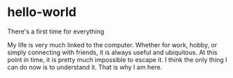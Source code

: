 # hello-world
There's a first time for everything

My life is very much linked to the computer. Whether for work, hobby, or simply connecting with friends, it is always useful and ubiquitous. At this point in time, it is pretty much impossible to escape it. I think the only thing I can do now is to understand it. That is why I am here.

